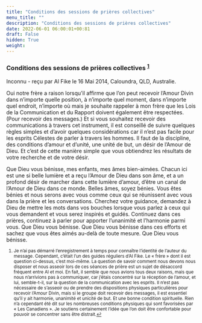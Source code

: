 ```yaml
---
title: "Conditions des sessions de prières collectives"
menu_title: ""
description: "Conditions des sessions de prières collectives"
date: 2022-06-01 06:00:01+00:81
draft: False
hidden: True
weight:
---
```

### Conditions des sessions de prières collectives <sup id="a1">[1](#f1)</sup>

Inconnu - reçu par Al Fike le 16 Mai 2014, Caloundra, QLD, Australie.

Oui notre frère a raison lorsqu’il affirme que l’on peut recevoir l’Amour Divin dans n’importe quelle position, à n’importe quel moment, dans n’importe quel endroit, n’importe où mais je souhaite rappeler à mon frère que les Lois de la Communication et du Rapport doivent également être respectées. (Pour recevoir des messages.) Et si vous souhaitez recevoir des communications à travers cet instrument, il est conseillé de suivre quelques règles simples et d’avoir quelques considérations car il n’est pas facile pour les esprits Célestes de parler à travers les hommes. Il faut de la discipline, des conditions d’amour et d’unité, une unité de but, un désir de l’Amour de Dieu. Et c’est de cette manière simple que vous obtiendrez les résultats de votre recherche et de votre désir.

Que Dieu vous bénisse, mes enfants, mes âmes bien-aimées. Chacun ici est une si belle lumière et a reçu l’Amour de Dieu dans son âme, et a un profond désir de marcher dans cette lumière d’amour, d’être un canal de l’Amour de Dieu dans ce monde. Belles âmes, soyez bénies. Vous êtes bénies et nous serons avec vous comme ceux qui se réunissent avec vous dans la prière et les conversations. Cherchez votre guidance, demandez à Dieu de mettre les mots dans vos bouches lorsque vous parlez à ceux qui vous demandent et vous serez inspirés et guidés. Continuez dans ces prières, continuez à parler pour apporter l’unanimité et l’harmonie parmi vous. Que Dieu vous bénisse. Que Dieu vous bénisse dans ces efforts et sachez que vous êtes aimés au-delà de toute mesure. Que Dieu vous bénisse.
<small>

1. <large id="f1"> Je n’ai pas démarré l’enregistrement à temps pour connaître l’identité de l’auteur du message. Cependant, c’était l’un des guides réguliers d’Al Fike. Le « frère » dont il est question ci-dessus, c’est moi-même. La question de savoir comment nous devons nous disposer et nous asseoir lors de ces séances de prière est un sujet de désaccord fréquent entre Al et moi. En fait, il semble que nous avions tous deux raisons, mais que nous n’arrivions pas à communiquer, car j’étais concentré sur la réception de l’amour, et lui, semble-t-il, sur la question de la communication avec les esprits. Il n’est pas nécessaire de s’asseoir ou de prendre des dispositions physiques particulières pour recevoir l’Amour Divin, mais si le groupe doit recevoir des messages, il est essentiel qu’il y ait harmonie, unanimité et unicité de but. Et une bonne condition spirituelle. Rien n’a cependant été dit sur les nombreuses conditions physiques qui sont favorisées par « Les Canadiens ». Je soutiens certainement l’idée que l’on doit être confortable pour pouvoir se concentrer sans être distrait.[↩](#a1)

